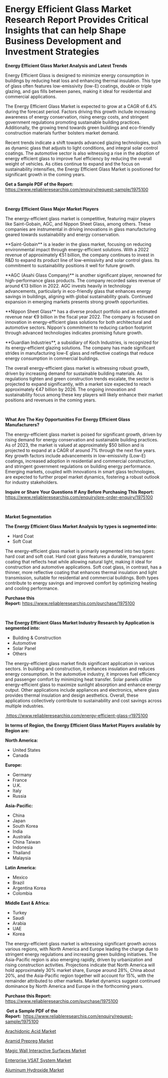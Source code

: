 <p><h1>Energy Efficient Glass Market Research Report Provides Critical Insights that can help Shape Business Development and Investment Strategies</h1></p><p><strong>Energy Efficient Glass Market Analysis and Latest Trends</strong></p>
<p><p>Energy Efficient Glass is designed to minimize energy consumption in buildings by reducing heat loss and enhancing thermal insulation. This type of glass often features low-emissivity (low-E) coatings, double or triple glazing, and gas fills between panes, making it ideal for residential and commercial applications. </p><p>The Energy Efficient Glass Market is expected to grow at a CAGR of 6.4% during the forecast period. Factors driving this growth include increasing awareness of energy conservation, rising energy costs, and stringent government regulations promoting sustainable building practices. Additionally, the growing trend towards green buildings and eco-friendly construction materials further bolsters market demand. </p><p>Recent trends indicate a shift towards advanced glazing technologies, such as dynamic glass that adjusts to light conditions, and integral solar control coatings. The automotive sector is also witnessing a rise in the adoption of energy efficient glass to improve fuel efficiency by reducing the overall weight of vehicles. As cities continue to expand and the focus on sustainability intensifies, the Energy Efficient Glass Market is positioned for significant growth in the coming years.</p></p>
<p><strong>Get a Sample PDF of the Report:&nbsp;</strong> <a href="https://www.reliableresearchiq.com/enquiry/request-sample/1975100?utm_campaign=1137&utm_medium=2&utm_source=Github&utm_content=ia&utm_term=14112024&utm_id=energy-efficient-glass">https://www.reliableresearchiq.com/enquiry/request-sample/1975100</a></p>
<p>&nbsp;</p>
<p><strong>Energy Efficient Glass Major Market Players</strong></p>
<p><p>The energy-efficient glass market is competitive, featuring major players like Saint-Gobain, AGC, and Nippon Sheet Glass, among others. These companies are instrumental in driving innovations in glass manufacturing geared towards sustainability and energy conservation.</p><p>**Saint-Gobain** is a leader in the glass market, focusing on reducing environmental impact through energy-efficient solutions. With a 2022 revenue of approximately €51 billion, the company continues to invest in R&D to expand its product line of low-emissivity and solar control glass. Its commitment to sustainability positions it well for future growth.</p><p>**AGC (Asahi Glass Company)** is another significant player, renowned for high-performance glass products. The company recorded sales revenue of around €13 billion in 2022. AGC invests heavily in technology advancements, particularly in eco-friendly glass that enhances energy savings in buildings, aligning with global sustainability goals. Continued expansion in emerging markets presents strong growth opportunities.</p><p>**Nippon Sheet Glass** has a diverse product portfolio and an estimated revenue near €9 billion in the fiscal year 2022. The company is focused on innovation in energy-efficient glass solutions for both architectural and automotive sectors. Nippon's commitment to reducing carbon footprint through advanced technologies indicates promising future growth.</p><p>**Guardian Industries**, a subsidiary of Koch Industries, is recognized for its energy-efficient glazing solutions. The company has made significant strides in manufacturing low-E glass and reflective coatings that reduce energy consumption in commercial buildings.</p><p>The overall energy-efficient glass market is witnessing robust growth, driven by increasing demand for sustainable building materials. As regulations tighten and green construction trends escalate, the sector is projected to expand significantly, with a market size expected to reach approximately €47 billion by 2026. The ongoing innovation and sustainability focus among these key players will likely enhance their market positions and revenues in the coming years.</p></p>
<p>&nbsp;</p>
<p><strong>What Are The Key Opportunities For Energy Efficient Glass Manufacturers?</strong></p>
<p><p>The energy-efficient glass market is poised for significant growth, driven by rising demand for energy conservation and sustainable building practices. As of 2023, the market is valued at approximately $50 billion and is projected to expand at a CAGR of around 7% through the next five years. Key growth factors include advancements in low-emissivity (Low-E) coatings, increased adoption in residential and commercial construction, and stringent government regulations on building energy performance. Emerging markets, coupled with innovations in smart glass technologies, are expected to further propel market dynamics, fostering a robust outlook for industry stakeholders.</p></p>
<p><strong>Inquire or Share Your Questions If Any Before Purchasing This Report:</strong> <a href="https://www.reliableresearchiq.com/enquiry/pre-order-enquiry/1975100?utm_campaign=1137&utm_medium=2&utm_source=Github&utm_content=ia&utm_term=14112024&utm_id=energy-efficient-glass">https://www.reliableresearchiq.com/enquiry/pre-order-enquiry/1975100</a></p>
<p>&nbsp;</p>
<p><strong>Market Segmentation</strong></p>
<p><strong>The Energy Efficient Glass Market Analysis by types is segmented into:</strong></p>
<p><ul><li>Hard Coat</li><li>Soft Coat</li></ul></p>
<p><p>The energy-efficient glass market is primarily segmented into two types: hard coat and soft coat. Hard coat glass features a durable, transparent coating that reflects heat while allowing natural light, making it ideal for construction and automotive applications. Soft coat glass, in contrast, has a thinner, more reflective coating that enhances thermal insulation and light transmission, suitable for residential and commercial buildings. Both types contribute to energy savings and improved comfort by optimizing heating and cooling performance.</p></p>
<p><strong>Purchase this Report:&nbsp;</strong><a href="https://www.reliableresearchiq.com/purchase/1975100?utm_campaign=1137&utm_medium=2&utm_source=Github&utm_content=ia&utm_term=14112024&utm_id=energy-efficient-glass">https://www.reliableresearchiq.com/purchase/1975100</a></p>
<p>&nbsp;</p>
<p><strong>The Energy Efficient Glass Market Industry Research by Application is segmented into:</strong></p>
<p><ul><li>Building & Construction</li><li>Automotive</li><li>Solar Panel</li><li>Others</li></ul></p>
<p><p>The energy-efficient glass market finds significant application in various sectors. In building and construction, it enhances insulation and reduces energy consumption. In the automotive industry, it improves fuel efficiency and passenger comfort by minimizing heat transfer. Solar panels utilize energy-efficient glass to maximize sunlight absorption and enhance energy output. Other applications include appliances and electronics, where glass provides thermal insulation and design aesthetics. Overall, these applications collectively contribute to sustainability and cost savings across multiple industries.</p></p>
<p><a href="https://www.reliableresearchiq.com/energy-efficient-glass-r1975100?utm_campaign=1137&utm_medium=2&utm_source=Github&utm_content=ia&utm_term=14112024&utm_id=energy-efficient-glass">&nbsp;https://www.reliableresearchiq.com/energy-efficient-glass-r1975100</a></p>
<p><strong>In terms of Region, the Energy Efficient Glass Market Players available by Region are:</strong></p>
<p>
    <p> <strong> North America: </strong>
        <ul>
            <li>United States</li>
            <li>Canada</li>
        </ul>
        </p> 
    <p> <strong> Europe: </strong>
        <ul>
            <li>Germany</li>
            <li>France</li>
            <li>U.K.</li>
            <li>Italy</li>
            <li>Russia</li>
        </ul>
        </p> 
    <p> <strong> Asia-Pacific: </strong>
        <ul>
            <li>China</li>
            <li>Japan</li>
            <li>South Korea</li>
            <li>India</li>
            <li>Australia</li>
            <li>China Taiwan</li>
            <li>Indonesia</li>
            <li>Thailand</li>
            <li>Malaysia</li>
        </ul>
        </p> 
    <p> <strong> Latin America: </strong>
        <ul>
            <li>Mexico</li>
            <li>Brazil</li>
            <li>Argentina Korea</li>
            <li>Colombia</li>
        </ul>
        </p> 
    <p> <strong> Middle East & Africa: </strong>
        <ul>
            <li>Turkey</li>
            <li>Saudi</li>
            <li>Arabia</li>
            <li>UAE</li>
            <li>Korea</li>
        </ul>
    </p>
    </p>
<p><p>The energy-efficient glass market is witnessing significant growth across various regions, with North America and Europe leading the charge due to stringent energy regulations and increasing green building initiatives. The Asia-Pacific region is also emerging rapidly, driven by urbanization and rising construction activities. Projections indicate that North America will hold approximately 30% market share, Europe around 28%, China about 20%, and the Asia-Pacific region together will account for 15%, with the remainder attributed to other markets. Market dynamics suggest continued dominance by North America and Europe in the forthcoming years.</p></p>
<p><strong>Purchase this Report: </strong><a href="https://www.reliableresearchiq.com/purchase/1975100?utm_campaign=1137&utm_medium=2&utm_source=Github&utm_content=ia&utm_term=14112024&utm_id=energy-efficient-glass">https://www.reliableresearchiq.com/purchase/1975100</a></p>
<p>&nbsp;<strong>Get a Sample PDF of the Report:&nbsp;&nbsp;</strong><a href="https://www.reliableresearchiq.com/enquiry/request-sample/1975100?utm_campaign=1137&utm_medium=2&utm_source=Github&utm_content=ia&utm_term=14112024&utm_id=energy-efficient-glass">https://www.reliableresearchiq.com/enquiry/request-sample/1975100</a></p>
<p><strong></strong></p>
<p><p><a href="https://www.linkedin.com/pulse/arachidonic-acid-market-consolidation-impact-structure-gxbgc?utm_campaign=1137&utm_medium=2&utm_source=Github&utm_content=ia&utm_term=14112024&utm_id=energy-efficient-glass">Arachidonic Acid Market</a></p><p><a href="https://www.linkedin.com/pulse/exploring-aramid-prepreg-market-strategic-insights-growth-ckfwc?utm_campaign=1137&utm_medium=2&utm_source=Github&utm_content=ia&utm_term=14112024&utm_id=energy-efficient-glass">Aramid Prepreg Market</a></p><p><a href="https://issuu.com/reportprime-2/docs/magic-wall-interactive-surfaces-mar_919ca77e12ab8a?utm_campaign=1137&utm_medium=2&utm_source=Github&utm_content=ia&utm_term=14112024&utm_id=energy-efficient-glass">Magic Wall Interactive Surfaces Market</a></p><p><a href="https://issuu.com/reportprime-2/docs/enterprise-vsat-system-market-size-_010f9ffb3e1ecb?utm_campaign=1137&utm_medium=2&utm_source=Github&utm_content=ia&utm_term=14112024&utm_id=energy-efficient-glass">Enterprise VSAT System Market</a></p><p><a href="https://www.linkedin.com/pulse/market-forecasting-change-global-aluminum-hydroxide-dynamics-future-plzqc?utm_campaign=1137&utm_medium=2&utm_source=Github&utm_content=ia&utm_term=14112024&utm_id=energy-efficient-glass">Aluminum Hydroxide Market</a></p></p>
